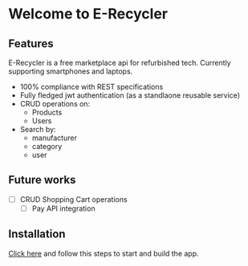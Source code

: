 # Welcome to E-Recycler

## Features

E-Recycler is a free marketplace api for refurbished tech. Currently supporting smartphones and laptops.

- 100% compliance with REST specifications
- Fully fledged jwt authentication (as a standlaone reusable service)
- CRUD operations on:
    - Products
    - Users
- Search by:
    - manufacturer
    - category
    - user


## Future works

- [ ] CRUD Shopping Cart operations
    - [ ] Pay API integration

## Installation

[Click here](./installation.md) and follow this steps to start and build the app.
